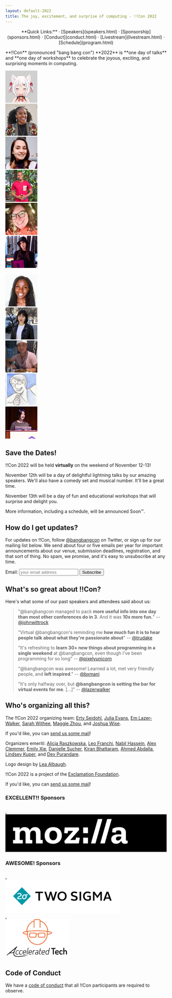 ```yaml
---
layout: default-2022
title: The joy, excitement, and surprise of computing - !!Con 2022
---
```


<p style="text-align: center;">
  **Quick Links:**
  &middot;
  [Speakers](speakers.html)
  &middot;
  [Sponsorship](sponsors.html)
  &middot;
  [Conduct](conduct.html)
  &middot;
  [Livestream](livestream.html)
  &middot;
  [Schedule](program.html)
</p>

<p id="blurb">**!!Con** (pronounced "bang bang con") **2022** is **one day of talks** and **one day of workshops** to celebrate the
joyous, exciting, and surprising moments in computing.
</p>

<div class="speaker-pics" markdown="0">
  <div><a href="speakers.html#aki-van-ness"><img height="100" width="100" src="images/speakers/thumbnail/aki-van-ness.png" alt="Aki Van Ness" /></a></div>
  <div><a href="speakers.html#aniyia-williams"><img height="100" width="100" src="images/speakers/thumbnail/aniyia-williams.png" alt="Aniyia Williams" /></a></div>
  <div><a href="speakers.html#anjana-vakil"><img height="100" width="100" src="images/speakers/thumbnail/anjana-vakil.png" alt="Anjana Vakil" /></a></div>
  <div><a href="speakers.html#anuoluwapo-karounwi"><img height="100" width="100" src="images/speakers/thumbnail/anuoluwapo-karounwi.png" alt="Anuoluwapo Karounwi" /></a></div>
  <div><a href="speakers.html#ashlee-boyer"><img height="100" width="100" src="images/speakers/thumbnail/ashlee-boyer.png" alt="Ashlee Boyer" /></a></div>
  <div><a href="speakers.html#char-stiles"><img height="100" width="100" src="images/speakers/thumbnail/char-stiles.png" alt="Char Stiles" /></a></div>
  <br />  
  <div><a href="speakers.html#marlene-mhangami"><img height="100" width="100" src="images/speakers/thumbnail/marlene-mhangami.png" alt="Marlene Mhangami" /></a></div>
  <div><a href="speakers.html#nicole-he"><img height="100" width="100" src="images/speakers/thumbnail/nicole-he.png" alt="Nicole He" /></a></div>
  <div><a href="speakers.html#omar-rizwan"><img height="100" width="100" src="images/speakers/thumbnail/omar-rizwan.png" alt="Omar Rizwan" /></a></div>
  <div><a href="speakers.html#sumana-harihareswara"><img height="100" width="100" src="images/speakers/thumbnail/sumana-harihareswara.png" alt="Sumana Harihareswara" /></a></div>
  <div><a href="speakers.html#wenting-zhang"><img height="100" width="100" src="images/speakers/thumbnail/wenting-zhang.png" alt="Wenting Zhang" /></a></div>
</div>

## Save the Dates!

!!Con 2022 will be held **virtually** on the weekend of November 12-13!

November 12th will be a day of delightful lightning talks by our amazing speakers. We'll also have a comedy set and musical number. It'll be a great time.

November 13th will be a day of fun and educational workshops that will surprise and delight you.

More information, including a schedule, will be announced Soon&trade;.

## How do I get updates?

For updates on !!Con, follow
[@bangbangcon](https://twitter.com/bangbangcon) on Twitter, or sign up
for our mailing list below.  We send about four or five emails per year for important announcements about our venue, 
submission deadlines, registration, and that sort of thing.  No spam, we promise, and it's easy to unsubscribe at any 
time.

<!-- Begin MailChimp Signup Form -->
<div id="mc_embed_signup">
<form action="https://bangbangcon.us3.list-manage.com/subscribe/post?u=37b924b9d7d71dc7aa1a52b4c&amp;id=9f9ec7c469" method="post" id="mc-embedded-subscribe-form" name="mc-embedded-subscribe-form" class="validate" target="_blank" style="background-color: inherit;" novalidate>
<div class="mc-field-group">
<label for="mce-EMAIL">Email:</label>
<input type="email" value="" name="EMAIL" class="required email" id="mce-EMAIL" placeholder='your email address'>
<input type="submit" value="Subscribe" name="subscribe" id="mc-embedded-subscribe" class="button">
</div>
<div id="mce-responses" class="clear">
<div class="response" id="mce-error-response" style="display:none"></div>
<div class="response" id="mce-success-response" style="display:none"></div>
</div>
<!-- real people should not fill this in and expect good things - do not remove this or risk form bot signups-->
<div style="position: absolute; left: -50020px;">
<label>"Don't fill this in, it's for bots!"
<input type="text" name="b_37b924b9d7d71dc7aa1a52b4c_9f9ec7c469" value="">
</label>
</div>
</form>
</div>

<a name="testimonials" id="testimonials"></a>

## What's so great about !!Con?

Here's what some of our past speakers and attendees said about us:

> "@bangbangcon managed to pack **more useful info into one day than most other conferences do in 3**. And it was **10x more fun.**"
> -- [@johnwittrock](https://twitter.com/johnwittrock/status/861206986448404481)
>
> "Virtual @bangbangcon's reminding me **how much fun it is to hear people
> talk about what they're passionate about**"
> -- [@trudake](https://twitter.com/trudake/status/1259231865212481537)
>
> "It's refreshing to **learn 30+ new things about programming in a single weekend** at @bangbangcon, even though I've been programming for so long"
> -- [@pixelyunicorn](https://twitter.com/pixelyunicorn/status/861690031370645504)
>
> "@bangbangcon was awesome!  Learned a lot, met very friendly people, and **left inspired**."
> -- [@bxmani](https://twitter.com/bxmani/status/861400448107937792)
>
> "It's only halfway over, but **@bangbangcon is setting the bar for virtual
> events for me**.  [...]"
> -- [@lazerwalker](https://twitter.com/lazerwalker/status/1259238259328237568)

<a name="organizers"></a>

## Who's organizing all this?

The !!Con 2022 organizing team:
[Erty Seidohl](https://twitter.com/ertyseidohl),
[Julia Evans](https://twitter.com/b0rk),
[Em Lazer-Walker](https://twitter.com/lazerwalker),
[Sarah Withee](https://twitter.com/geekygirlsarah),
[Maggie Zhou](https://twitter.com/zmagg),
and [Joshua Wise](https://joshuawise.com/).

If you'd like, you can [send us some mail](mailto:2022-organizers@exclamation.foundation)!

Organizers emeriti: [Alicja Raszkowska](https://twitter.com/mamrotynka), [Leo Franchi](https://twitter.com/lfranchi), [Nabil Hassein](https://twitter.com/NabilHassein),
[Alex Clemmer](https://twitter.com/hausdorff_space),
[Emily Xie](https://twitter.com/emilyxxie), [Danielle Sucher](https://twitter.com/DanielleSucher), 
[Kiran Bhattaram](https://twitter.com/kiranb), [Ahmed Abdalla](https://twitter.com/simplyahmaz1ng),
[Lindsey Kuper](http://composition.al/), and [Dev Purandare](https://twitter.com/Dev14e).

Logo design by
[Lea Albaugh](https://twitter.com/doridoidea).


!!Con 2022 is a project of the [Exclamation Foundation](https://exclamation.foundation).


If you'd like, you can [send us some mail](mailto:2022-organizers@exclamation.foundation)!

<div class="sponsor-list" markdown="0">

  <h3 style="margin: 1.5em 0;">EXCELLENT!! Sponsors</h3>
  
  <div class="sponsor"><a href="https://mozilla.org" target="_blank"><span
    class="magic">.</span><div class="logo"  style="background-color: black"><img width="400"
    alt="Mozilla" src="images/sponsors/mozilla.png" /></div></a></div>
    
  <h3 style="margin: 1.5em 0;">AWESOME! Sponsors</h3>

  <div class="sponsor"><a href="https://www.twosigma.com/careers/" target="_blank"><span
    class="magic">.</span><div class="logo"><img width="360"
    alt="Two Sigma" src="images/sponsors/twosigma.png" /></div></a></div>
    
  <div class="sponsor"><a href="https://accelerated.tech/" target="_blank"><span
    class="magic">.</span><div class="logo"><img width="200"
    alt="Accelerated Tech" src="images/sponsors/accelerated-tech.png" /></div></a></div>


</div>



## Code of Conduct

We have a [code of conduct](conduct.html) that all !!Con participants are required to observe.
